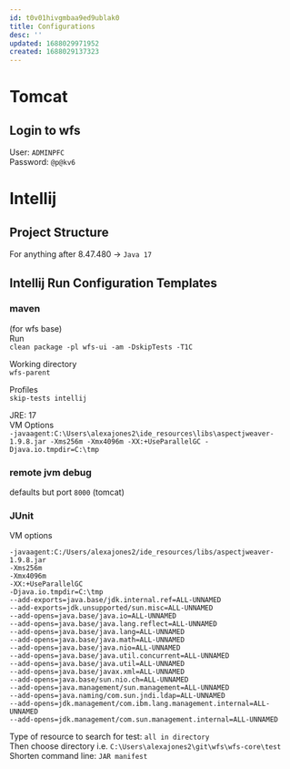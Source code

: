 ```yaml
---
id: t0v01hivgmbaa9ed9ublak0
title: Configurations
desc: ''
updated: 1688029971952
created: 1688029137323
---
```

# Tomcat
## Login to wfs
User: `ADMINPFC`
<br>Password: `@p@kv6`

# Intellij
## Project Structure
For anything after 8.47.480 -> `Java 17`

## Intellij Run Configuration Templates

### maven
(for wfs base)
<br>Run
<br>`clean package -pl wfs-ui -am -DskipTests -T1C`

Working directory
<br>`wfs-parent`

Profiles
<br>`skip-tests intellij`

JRE: 17
<br> VM Options
<br>`-javaagent:C:\Users\alexajones2\ide_resources\libs\aspectjweaver-1.9.8.jar
-Xms256m
-Xmx4096m
-XX:+UseParallelGC
-Djava.io.tmpdir=C:\tmp`

### remote jvm debug
defaults but port `8000` (tomcat)

### JUnit
VM options
```
-javaagent:C:/Users/alexajones2/ide_resources/libs/aspectjweaver-1.9.8.jar
-Xms256m
-Xmx4096m
-XX:+UseParallelGC
-Djava.io.tmpdir=C:\tmp
--add-exports=java.base/jdk.internal.ref=ALL-UNNAMED
--add-exports=jdk.unsupported/sun.misc=ALL-UNNAMED
--add-opens=java.base/java.io=ALL-UNNAMED
--add-opens=java.base/java.lang.reflect=ALL-UNNAMED
--add-opens=java.base/java.lang=ALL-UNNAMED
--add-opens=java.base/java.math=ALL-UNNAMED
--add-opens=java.base/java.nio=ALL-UNNAMED
--add-opens=java.base/java.util.concurrent=ALL-UNNAMED
--add-opens=java.base/java.util=ALL-UNNAMED
--add-opens=java.base/javax.xml=ALL-UNNAMED
--add-opens=java.base/sun.nio.ch=ALL-UNNAMED
--add-opens=java.management/sun.management=ALL-UNNAMED
--add-opens=java.naming/com.sun.jndi.ldap=ALL-UNNAMED
--add-opens=jdk.management/com.ibm.lang.management.internal=ALL-UNNAMED
--add-opens=jdk.management/com.sun.management.internal=ALL-UNNAMED
```

Type of resource to search for test: `all in directory`
<br> Then choose directory i.e. `C:\Users\alexajones2\git\wfs\wfs-core\test`
<br>Shorten command line: `JAR manifest`